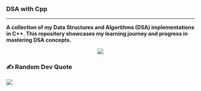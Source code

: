 ### DSA with Cpp
---
<b>A collection of my Data Structures and Algorithms (DSA) implementations in C++. This repository showcases my learning journey and progress in mastering DSA concepts.</b>




<div align="center">
  <img src="https://profile-counter.glitch.me/Salik-Seraj/count.svg?"  />
</div>

###

### ✍️ Random Dev Quote
![](https://quotes-github-readme.vercel.app/api?type=horizontal&theme=radical)
